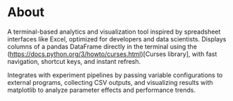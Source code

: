 
# About
A terminal-based analytics and visualization tool inspired by spreadsheet interfaces like Excel, optimized for developers and data scientists.  Displays columns of a pandas DataFrame directly in the terminal using the (https://docs.python.org/3/howto/curses.html)[Curses library], with fast navigation, shortcut keys, and instant refresh.  

Integrates with experiment pipelines by passing variable configurations to external programs, collecting CSV outputs, and visualizing results with matplotlib to analyze parameter effects and performance trends.  

